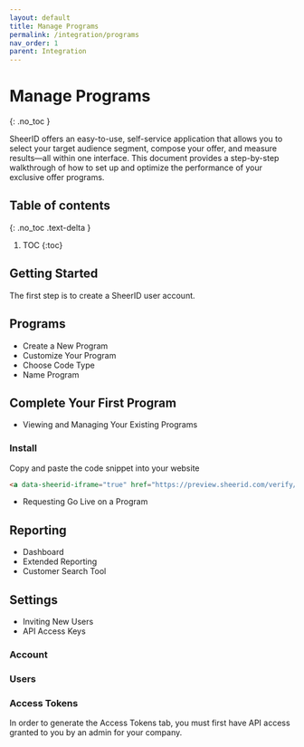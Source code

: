 ```yaml
---
layout: default
title: Manage Programs
permalink: /integration/programs
nav_order: 1
parent: Integration
---
```


# Manage Programs
{: .no_toc }

SheerID offers an easy-to-use, self-service application that allows
you to select your target audience segment, compose your offer,
and measure results—all within one interface. This document provides
a step-by-step walkthrough of how to set up and optimize the
performance of your exclusive offer programs. 

## Table of contents
{: .no_toc .text-delta }

1. TOC
{:toc}

## Getting Started

The first step is to create a SheerID user account.

## Programs

* Create a New Program
* Customize Your Program
* Choose Code Type
* Name Program


## Complete Your First Program

* Viewing and Managing Your Existing Programs

### Install

Copy and paste the code snippet into your website 

```html
<a data-sheerid-iframe="true" href="https://preview.sheerid.com/verify/5c0d45f251cc4d31b7a222ca/">Confirm Eligibility</a> <script src="https://services-sandbox.sheerid.com/jsapi/SheerID.js"></script> <script> SheerID.setBaseUrl("https://services-sandbox.sheerid.com/jsapi"); SheerID.load('iframe', '1.2', { config : { lightbox: true, mobileRedirect: false, mobileThreshold: 600, top: '25px', closeBtnRight: '25px' } }); </script>
```

* Requesting Go Live on a Program


## Reporting

* Dashboard
* Extended Reporting
* Customer Search Tool


## Settings

* Inviting New Users
* API Access Keys

### Account

### Users

### Access Tokens

In order to generate the Access Tokens tab, you must first have API access granted to you
by an admin for your company. 








